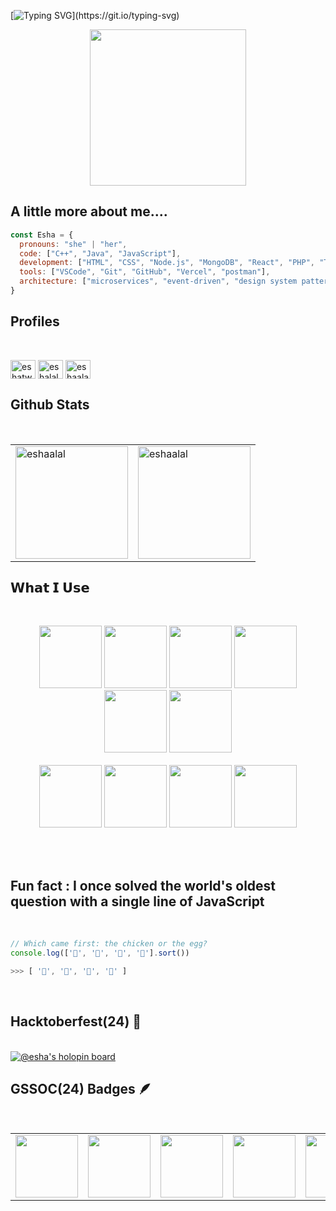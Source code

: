 [![Typing SVG](https://readme-typing-svg.herokuapp.com?font=Architects+Daughter&color=FFFFFF&size=30&lines=Hey!+It's+Esha!;I'm+a+learning+developer...)](https://git.io/typing-svg)

<p align="center">
  <img width="250" src="https://media.giphy.com/media/v1.Y2lkPTc5MGI3NjExMTZyeTdjNnk2ejlqbjF1cmtydzE0b3cwbXVubjY3bmU3eXc3ZzdybyZlcD12MV9pbnRlcm5hbF9naWZfYnlfaWQmY3Q9cw/JBSQu6cuMoBZMC6daR/giphy.gif">
</p>
<!-- <p align="left"> <img src="https://komarev.com/ghpvc/?username=eshaalal&label=Profile%20views&color=0e75b6&style=flat" alt="eshaalal" /> </p>
 -->

## A little more about me.... 

```javascript
const Esha = {
  pronouns: "she" | "her",
  code: ["C++", "Java", "JavaScript"],
  development: ["HTML", "CSS", "Node.js", "MongoDB", "React", "PHP", "Tailwind CSS", "Bootstrap"],
  tools: ["VSCode", "Git", "GitHub", "Vercel", "postman"],
  architecture: ["microservices", "event-driven", "design system pattern"]
}
```

## Profiles 
<br>
<p align="left">
<a href="https://twitter.com/eshatwt" target="blank"><img align="center" src="https://raw.githubusercontent.com/rahuldkjain/github-profile-readme-generator/master/src/images/icons/Social/twitter.svg" alt="eshatwt" height="30" width="40" /></a>
<a href="https://instagram.com/eshalal._" target="blank"><img align="center" src="https://raw.githubusercontent.com/rahuldkjain/github-profile-readme-generator/master/src/images/icons/Social/instagram.svg" alt="eshalal._" height="30" width="40" /></a>
<a href="https://leetcode.com/u/eshaalal2/" target="blank"><img align="center" src="https://raw.githubusercontent.com/rahuldkjain/github-profile-readme-generator/master/src/images/icons/Social/leet-code.svg" alt="eshaalal" height="30" width="40" /></a>

</p>

## Github Stats
<br>
<table>
  <tr>
    <td>
      <img height="180em" src="https://github-readme-stats.vercel.app/api?username=eshaalal&show_icons=true&locale=en" alt="eshaalal" />
    </td>
    <td>
      <img height="180em" src="https://github-readme-streak-stats.herokuapp.com/?user=eshaalal&" alt="eshaalal" />
    </td>
  </tr>
</table>

## 𝗪𝗵𝗮𝘁 𝗜 𝗨𝘀𝗲

<br>
<p align="center">
  <img src="https://media3.giphy.com/media/ln7z2eWriiQAllfVcn/200w.webp" width="100">
   <img src="https://media.giphy.com/media/kH6CqYiquZawmU1HI6/giphy.gif" width="100" height="100">
   <img src="https://i.giphy.com/media/eNAsjO55tPbgaor7ma/200w.webp" width="100">
   <img src="https://media.giphy.com/media/du3J3cXyzhj75IOgvA/giphy.gif" width="100">
   <img src="https://i.giphy.com/media/IdyAQJVN2kVPNUrojM/200.webp" width="100">
    <img src="https://i.giphy.com/media/v1.Y2lkPTc5MGI3NjExbTJ4bXlsbmVmb2t3aHNyaWRiOHd5YzVyd3ZyZjJweHh0Mm5wNGt3ciZlcD12MV9pbnRlcm5hbF9naWZfYnlfaWQmY3Q9Zw/Lmy23L3RkJ0sEWokRN/giphy.gif" width="100" height="100" ><br><br>
      <img src="https://media.giphy.com/media/kdFc8fubgS31b8DsVu/giphy.gif?cid=790b7611ecd14fb6cede79a0e1bc9a92fc6acb37a85f7d81&ep=v1_user_favorites&rid=giphy.gif&ct=s" width="100" height="100">

  <img src="https://media.giphy.com/media/v1.Y2lkPTc5MGI3NjExZWNkMTRmYjZjZWRlNzlhMGUxYmM5YTkyZmM2YWNiMzdhODVmN2Q4MSZlcD12MV91c2VyX2Zhdm9yaXRlcyZjdD1z/JqDcpPX8vWahUny0pE/giphy.gif" width="100" height="100">
    <img src="https://media.giphy.com/media/Sr8xDpMwVKOHUWDVRD/giphy.gif?cid=ecf05e473u18fz21id38kp2e1yyfrnex08c2y67cyq8lmf6k&ep=v1_gifs_related&rid=giphy.gif&ct=s" width="100" height="100">
     <img src="https://img.icons8.com/?size=512&id=WoopfRcDj3RF&format=png" width="100" height="100">



  <br>
</p>
<br>
<br>


## Fun fact : I once solved the world's oldest question with a single line of JavaScript
<!-- wi*quL3fcV -->
<br>

```javascript
// Which came first: the chicken or the egg?
console.log(['🥚', '🐣', '🐥', '🐔'].sort())

>>> [ '🐔', '🐣', '🐥', '🥚' ]
```
<br>

## Hacktoberfest(24) 🦖
<br>
<a href="https://holopin.io/@eshaalal">
  <img src="https://holopin.me/eshaalal" alt="@esha's holopin board" />
</a>
<br>

## GSSOC(24) Badges 🪶
<br>
<div align="center">
  <table>
    <tr>
      <td align="center">
        <a href="https://gssoc.girlscript.tech/leaderboard?year=2024&username=eshaalal">
          <img src="https://raw.githubusercontent.com/GSSoC24/Postman-Challenge/main/docs/assets/Postman%20White.png" width="100px" height="100px" />
          <br />
        </a>
      </td>
      <td align="center">
        <a href="https://gssoc.girlscript.tech/leaderboard?year=2024&username=eshaalal">
          <img src="https://raw.githubusercontent.com/GSSoC24/Postman-Challenge/main/docs/assets/1.png" width="100px" height="100px" />
          <br />
        </a>
      </td>
      <td align="center">
        <a href="https://gssoc.girlscript.tech/leaderboard?year=2024&username=eshaalal">
          <img src="https://raw.githubusercontent.com/GSSoC24/Postman-Challenge/main/docs/assets/2.png" width="100px" height="100px" />
          <br />
        </a>
      </td>
      <td align="center">
        <a href="https://gssoc.girlscript.tech/leaderboard?year=2024&username=eshaalal">
          <img src="https://raw.githubusercontent.com/GSSoC24/Postman-Challenge/main/docs/assets/3.png" width="100px" height="100px" />
          <br />
        </a>
      </td>
      <td align="center">
        <a href="https://gssoc.girlscript.tech/leaderboard?year=2024&username=eshaalal">
          <img src="https://raw.githubusercontent.com/GSSoC24/Postman-Challenge/main/docs/assets/4.png" width="100px" height="100px" />
          <br />
        </a>
      </td>
      <td align="center">
        <a href="https://gssoc.girlscript.tech/leaderboard">
          <img src="https://raw.githubusercontent.com/GSSoC24/Postman-Challenge/main/docs/assets/5.png" width="100px" height="100px" />
          <br />
        </a>
      </td>
    </tr>
  </table>
</div>

